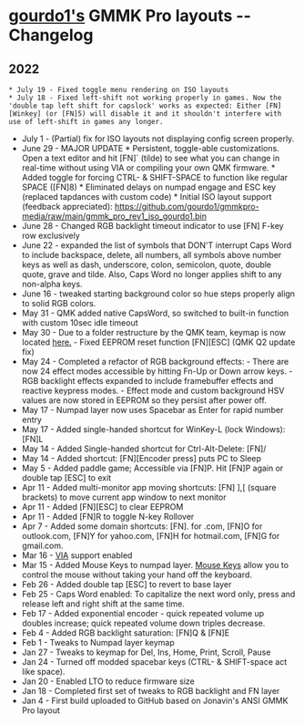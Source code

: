 # [gourdo1's](mailto:gourdo1@outlook.com) GMMK Pro layouts -- Changelog

## 2022

    * July 19 - Fixed toggle menu rendering on ISO layouts
    * July 18 - Fixed left-shift not working properly in games. Now the 'double tap left shift for capslock' works as expected: Either [FN][Winkey] (or [FN]5) will disable it and it shouldn't interfere with use of left-shift in games any longer. 
* July 1  - (Partial) fix for ISO layouts not displaying config screen properly.
* June 29 - MAJOR UPDATE
        * Persistent, toggle-able customizations. Open a text editor and hit [FN]` (tilde) to see what you can change in real-time without using VIA or compiling your own QMK firmware.
        * Added toggle for forcing CTRL- & SHIFT-SPACE to function like regular SPACE ([FN]8)
        * Eliminated delays on numpad engage and ESC key (replaced tapdances with custom code)
        * Initial ISO layout support (feedback appreciated): https://github.com/gourdo1/gmmkpro-media/raw/main/gmmk_pro_rev1_iso_gourdo1.bin
* June 28 - Changed RGB backlight timeout indicator to use [FN] F-key row exclusively
* June 22 - expanded the list of symbols that DON'T interrupt Caps Word to include backspace, delete, all numbers, all symbols above number keys as well as dash, underscore, colon, semicolon, quote, double quote, grave and tilde. Also, Caps Word no longer applies shift to any non-alpha keys.
* June 16 - tweaked starting background color so hue steps properly align to solid RGB colors.
* May  31 - QMK added native CapsWord, so switched to built-in function with custom 10sec idle timeout
* May  30 - Due to a folder restructure by the QMK team, keymap is now located [here.](https://github.com/qmk/qmk_firmware/tree/master/keyboards/gmmk/pro/rev1/ansi/keymaps/gourdo1)
          - Fixed EEPROM reset function [FN][ESC] (QMK Q2 update fix)
* May  24 - Completed a refactor of RGB background effects:
          - There are now 24 effect modes accessible by hitting Fn-Up or Down arrow keys.
          - RGB backlight effects expanded to include framebuffer effects and reactive keypress modes.
          - Effect mode and custom background HSV values are now stored in EEPROM so they persist after power off.
* May  17 - Numpad layer now uses Spacebar as Enter for rapid number entry
* May  17 - Added single-handed shortcut for WinKey-L (lock Windows): [FN]L
* May  14 - Added Single-handed shortcut for Ctrl-Alt-Delete: [FN]/
* May  14 - Added shortcut: [FN][Encoder press] puts PC to Sleep
* May   5 - Added paddle game; Accessible via [FN]P. Hit [FN]P again or double tap [ESC] to exit
* Apr  11 - Added multi-monitor app moving shortcuts: [FN] ],[ (square brackets) to move current app window to next monitor
* Apr  11 - Added [FN][ESC] to clear EEPROM
* Apr  11 - Added [FN]R to toggle N-key Rollover
* Apr   7 - Added some domain shortcuts: [FN]. for .com, [FN]O for outlook.com, [FN]Y for yahoo.com, [FN]H for hotmail.com, [FN]G for gmail.com.
* Mar  16 - [VIA](https://www.caniusevia.com/) support enabled
* Mar  15 - Added Mouse Keys to numpad layer. [Mouse Keys](https://github.com/qmk/qmk_firmware/blob/master/docs/feature_mouse_keys.md) allow you to control the mouse without taking your hand off the keyboard.
* Feb  26 - Added double tap [ESC] to revert to base layer
* Feb  25 - Caps Word enabled: To capitalize the next word only, press and release left and right shift at the same time.
* Feb  17 - Added exponential encoder - quick repeated volume up doubles increase; quick repeated volume down triples decrease.
* Feb   4 - Added RGB backlight saturation: [FN]Q & [FN]E
* Feb   1 - Tweaks to Numpad layer keymap
* Jan  27 - Tweaks to keymap for Del, Ins, Home, Print, Scroll, Pause
* Jan  24 - Turned off modded spacebar keys (CTRL- & SHIFT-space act like space).
* Jan  20 - Enabled LTO to reduce firmware size
* Jan  18 - Completed first set of tweaks to RGB backlight and FN layer
* Jan   4 - First build uploaded to GitHub based on Jonavin's ANSI GMMK Pro layout
